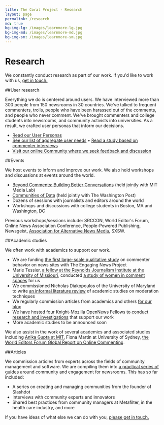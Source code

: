 ```yaml
---
title: The Coral Project - Research
layout: page
permalink: /research
md: true
bg-img-lg: /images/learnmore-lg.jpg
bg-img-md: /images/learnmore-md.jpg
bg-img-sm: /images/learnmore-sm.jpg
---
```

# Research

We constantly conduct research as part of our work. If you'd like to work with us, [get in touch.](/contact.html)

##User research

Everything we do is centered around users. We have interviewed more than 300 people from 150 newsrooms in 30 countries. We've talked to frequent commenters, trolls, people who have been harassed out of the comments, and people who never comment. We've brought commenters and college students into newsrooms, and community activists into universities. As a result, we crafted user personas that inform our decisions.

* [Read our User Personas](https://community.coralproject.net/t/our-user-personas/286)
* [See our list of aggregate user needs](https://trello.com/b/Dhrb4D74/coral-s-needs-public) 
• [Read a study based on commenter interviews](https://blog.coralproject.net/interviews-with-frequent-commenters/) 
* [Visit our online Community where we seek feedback and discussion](https://community.coralproject.net/)


##Events

We host events to inform and improve our work. We also hold workshops and discussions at events around the world.

* [Beyond Comments: Building Better Conversations](https://blog.coralproject.net/beyond-comments-our-first-event/) (held jointly with MIT Media Lab) 
* [Communities of Data](https://blog.coralproject.net/our-first-hackathon/) (held jointly with The Washington Post)
* Dozens of sessions with journalists and editors around the world
* Workshops and discussions with college students in Boston, MA and Washington, DC 

Previous workshops/sessions include:
SRCCON, World Editor's Forum, Online News Association Conference, People-Powered Publishing, Newsgeist, [Association for Alternative News Media](https://blog.coralproject.net/alternative-news-editors-offer-alternatives-to-commenting/), SXSW. 


##Academic studies

We often work with academics to support our work.

* We are funding [the first large-scale qualitative study](https://www.washingtonpost.com/news/ask-the-post/wp/2016/05/25/survey-what-do-you-think-of-comments-on-the-post/) on commenter behavior on news sites with The Engaging News Project
* Marie Tessier, [a fellow at the Reynolds Journalism Institute at the University of Missiouri](https://www.rjionline.org/projects/marie-tessier-fellowship-project-20152016), conducted [a study of women in comment spaces](https://blog.coralproject.net/raising-womens-voices/) for us 
* We commissioned Nicholas Diakopoulos of the University of Maryland to write [an informal literature review](https://blog.coralproject.net/artificial-moderation-a-reading-list) of academic studies on moderation techniques
* We regularly commission articles from academics and others [for our blog](https://blog.coralproject.net/category/research/)
* We have hosted four Knight-Mozilla OpenNews Fellows [to conduct research and investigations](https://blog.coralproject.net/the-math-behind-the-metrics/) that support our work
* More academic studies to be announced soon

We also assist in the work of several academics and associated studies including [Anika Gupta at MIT](https://dspace.mit.edu/handle/1721.1/104258#files-area), Fiona Martin at University of Sydney, [the World Editors Forum Global Report on Online Commenting](http://www.wan-ifra.org/reports/2016/10/06/the-2016-global-report-on-online-commenting).

##Articles

We commission articles from experts across the fields of community management and software. We are compiling them into [a practical series of guides](https://coralproject.net/products/guides.html) around community and engagement for newsrooms. This has so far included:

* A series on creating and managing communities from the founder of Slashdot
* Interviews with community experts and innovators 
* Shared best practices from community managers at Metafilter, in the health care industry, and more



If you have ideas of what else we can do with you, [please get in touch.](/contact.html)



&nbsp;
&nbsp;
